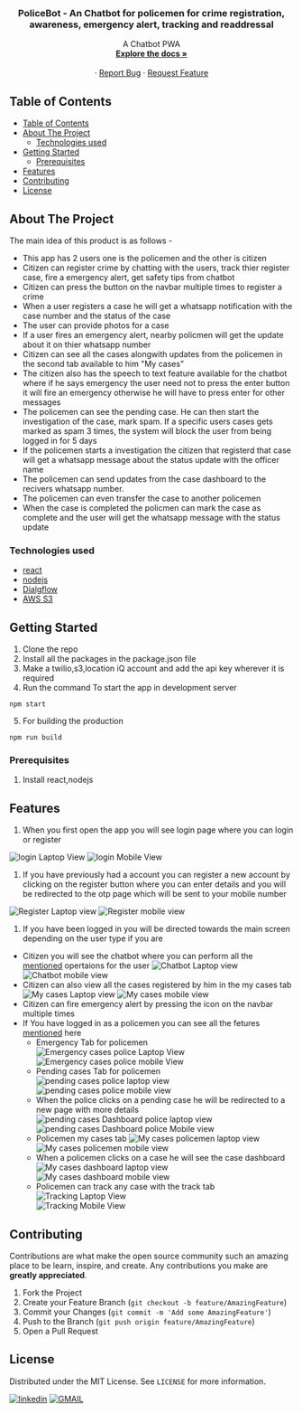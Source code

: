 
<!-- PROJECT LOGO -->
<br />
<p align="center">

  <h3 align="center"> PoliceBot - An Chatbot for policemen for crime registration, awareness, emergency alert, tracking and readdressal </h3>

  <p align="center">
    A Chatbot PWA
    <br />
    <a href="https://github.com/ram2510/policebot"><strong> Explore the docs » </strong></a>
    <br />
    <br />
    ·
    <a href="https://github.com/ram2510/policebot/issues">Report Bug</a>
    ·
    <a href="https://github.com/ram2510/policebot/issues">Request Feature</a>
  </p>
</p>



<!-- TABLE OF CONTENTS -->
## Table of Contents

- [Table of Contents](#table-of-contents)
- [About The Project](#about-the-project)
  - [Technologies used](#technologies-used)
- [Getting Started](#getting-started)
  - [Prerequisites](#prerequisites)
- [Features](#features)
- [Contributing](#contributing)
- [License](#license)



<!-- ABOUT THE PROJECT -->
## About The Project

The main idea of this product is as follows - 
  - This app has 2 users one is the policemen and the other is citizen
  - Citizen can register crime by chatting with the users, track thier register case, fire a emergency alert, get safety tips from chatbot
  - Citizen can press the button on the navbar multiple times to register a crime
  - When a user registers a case he will get a whatsapp notification with the case number and the status of the case
  - The user can provide photos for a case  
  - If a user fires an emergency alert, nearby policmen will get the update about it on thier whatsapp number
  - Citizen can see all the cases alongwith updates from the policemen in the second tab available to him "My cases"
  - The citizen also has the speech to text feature available for the chatbot where if he says emergency the user need not to press the enter button it will fire an emergency otherwise he will have to press enter for other messages
  - The policemen can see the pending case. He can then start the investigation of the case, mark spam. If a specific users cases gets marked as spam 3 times, the system will block the user from being logged in for 5 days
  - If the policemen starts a investigation the citizen  that registerd that case will get a whatsapp message about the status update with the officer name
  - The policemen can send updates from the case dashboard to the recivers whatsapp number.
  - The policemen can even transfer the case to another policemen
  - When the case is completed the policmen can mark the case as complete and the user will get the whatsapp message with the status update
### Technologies used

* [react](https://reactjs.org/)
* [nodejs](https://nodejs.org/en/)
* [Dialgflow](https://dialogflow.com/)
* [AWS S3](https://s3.console.aws.amazon.com/)


<!-- GETTING STARTED -->
## Getting Started

1. Clone the repo 
2. Install all the packages in the package.json file 
3. Make a twilio,s3,location iQ account and add the api key wherever it is required 
4. Run the command   To start the app in development server
  ```
  npm start
  ```


5. For building the production 

  ```
 npm run build
  ```

### Prerequisites
1. Install react,nodejs


<!-- USAGE EXAMPLES -->
## Features
1. When you first open the app you will see login page where you can login or register 
  
![login Laptop View](Images/loginW.png)
![login Mobile View](Images/loginP.png)

1. If you have previously had a account you can register a new account by clicking on the register button where you can enter details and you will be redirected to the otp page which will be sent to your mobile number
   
![Register Laptop view](Images/registerL.png)
![Register mobile view](Images/registerP.png)


1. If you have been logged in you will be directed towards the main screen depending on the user type if you are 
  - Citizen you will see the chatbot where you can perform all the [mentioned](#about-the-project) opertaions for the user
    ![Chatbot Laptop view](Images/chatbotL.png)
    ![Chatbot mobile view](Images/chatbotP.png)
  - Citizen can also view all the cases registered by him in the my cases tab
    ![My cases Laptop view](Images/mycasesL.png)
    ![My cases mobile view](Images/mycasesP.png)
  - Citizen can fire emergency alert by pressing the icon on the navbar multiple times
  - If You have logged in as a policemen you can see all the fetures [mentioned](#about-the-project) here
    - Emergency Tab for policemen
      ![Emergency cases police Laptop View](Images/emergencyL.png)
      ![Emergency cases police mobile View](Images/emergencyP.png)
    - Pending cases Tab for policemen
      ![pending cases police laptop view](Images/pendingCasesL.png)
      ![pending cases police mobile view](Images/pendingP.png)
    - When  the police clicks on a pending case he will be redirected to a new page with more details
        ![pending cases Dashboard police laptop view](Images/pendingCasesDL.png)
        ![pending cases Dashboard police Mobile view](Images/pendingCaseDP.png)
    - Policemen my cases tab 
        ![My cases policemen laptop view](Images/myCasesL.png)
        ![My cases policemen mobile view](Images/myCasesP.png)
    - When a policemen clicks on a case he will see the case dashboard
        ![My cases dashboard laptop view](Images/myCasesDL.png) 
        ![My cases dashboard mobile view](Images/myCasesDP.png) 
    - Policemen can track any case with the track tab
        ![Tracking Laptop View](Images/policemenTrackL.png)  
        ![Tracking Mobile View](Images/trackP.png)  
<!-- CONTRIBUTING -->
## Contributing

Contributions are what make the open source community such an amazing place to be learn, inspire, and create. Any contributions you make are **greatly appreciated**.

1. Fork the Project
2. Create your Feature Branch (`git checkout -b feature/AmazingFeature`)
3. Commit your Changes (`git commit -m 'Add some AmazingFeature'`)
4. Push to the Branch (`git push origin feature/AmazingFeature`)
5. Open a Pull Request



<!-- LICENSE -->
## License

Distributed under the MIT License. See `LICENSE` for more information.





 [![linkedin](https://img.shields.io/badge/connect%20with%20me-linkedIn-green.svg?style=for-the-badge&logo=appveyor)](https://www.linkedin.com/in/ram2510) [![GMAIL](https://img.shields.io/static/v1.svg?label=send&message=iamram2510@ieee.org&color=red&logo=gmail&style=social)](https://www.github.com/ram2510) 
